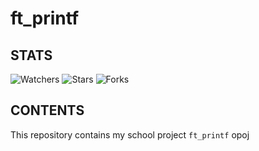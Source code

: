 # ft_printf

## STATS
![Watchers](https://img.shields.io/github/watchers/jfremond/ft_printf?logo=github&style=for-the-badge)
![Stars](https://img.shields.io/github/stars/jfremond/ft_printf?logo=github&style=for-the-badge)
![Forks](https://img.shields.io/github/forks/jfremond/ft_printf?logo=github&style=for-the-badge)

## CONTENTS
This repository contains my school project `ft_printf`
opoj

